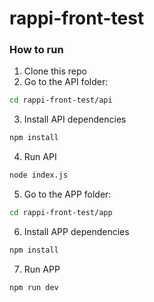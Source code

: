 # rappi-front-test

### How to run

1. Clone this repo
2. Go to the API folder:
```sh
cd rappi-front-test/api
```
3. Install API dependencies
```sh
npm install
```
4. Run API
```sh
node index.js
```
5. Go to the APP folder:
```sh
cd rappi-front-test/app
```
6. Install APP dependencies
```sh
npm install
```
7. Run APP
```sh
npm run dev
```

